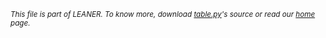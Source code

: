 
<small>_This file is part of LEANER. To know more, download [table.py](https://github.com/ai-se/leaner/blob/master/src/table.py)'s source or read our [home](README.md) page._</small>


````
